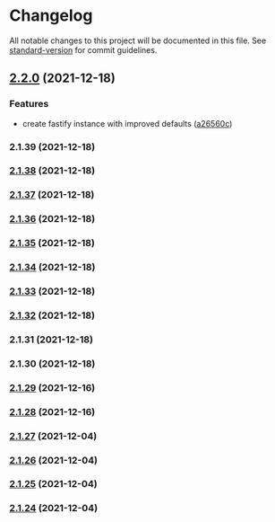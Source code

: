 # Changelog

All notable changes to this project will be documented in this file. See [standard-version](https://github.com/conventional-changelog/standard-version) for commit guidelines.

## [2.2.0](https://github.com/Jnig/chili-api/compare/v2.1.39...v2.2.0) (2021-12-18)


### Features

* create fastify instance with improved defaults ([a26560c](https://github.com/Jnig/chili-api/commit/a26560c0e9248c8427522b1eb883cd3c81798d40))

### 2.1.39 (2021-12-18)

### [2.1.38](https://github.com/Jnig/chili-api/compare/v2.1.37...v2.1.38) (2021-12-18)

### [2.1.37](https://github.com/Jnig/chili-api/compare/v2.1.36...v2.1.37) (2021-12-18)

### [2.1.36](https://github.com/Jnig/chili-api/compare/v2.1.35...v2.1.36) (2021-12-18)

### [2.1.35](https://github.com/Jnig/chili-api/compare/v2.1.34...v2.1.35) (2021-12-18)

### [2.1.34](https://github.com/Jnig/chili-api/compare/v2.1.33...v2.1.34) (2021-12-18)

### [2.1.33](https://github.com/Jnig/chili-api/compare/v2.1.32...v2.1.33) (2021-12-18)

### [2.1.32](https://github.com/Jnig/chili-api/compare/v2.1.31...v2.1.32) (2021-12-18)

### 2.1.31 (2021-12-18)

### 2.1.30 (2021-12-18)

### [2.1.29](https://github.com/Jnig/chili-api/compare/v2.1.28...v2.1.29) (2021-12-16)

### [2.1.28](https://github.com/Jnig/chili-api/compare/v2.1.27...v2.1.28) (2021-12-16)

### [2.1.27](https://github.com/Jnig/chili-api/compare/v2.1.26...v2.1.27) (2021-12-04)

### [2.1.26](https://github.com/Jnig/chili-api/compare/v2.1.25...v2.1.26) (2021-12-04)

### [2.1.25](https://github.com/Jnig/chili-api/compare/v2.1.24...v2.1.25) (2021-12-04)

### [2.1.24](https://github.com/Jnig/chili-api/compare/v2.1.23...v2.1.24) (2021-12-04)
